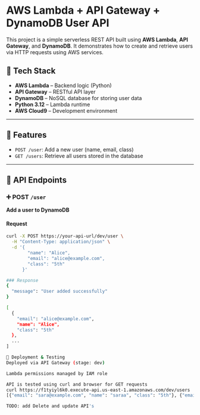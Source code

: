 # AWS Lambda + API Gateway + DynamoDB User API

This project is a simple serverless REST API built using **AWS Lambda**, **API Gateway**, and **DynamoDB**. It demonstrates how to create and retrieve users via HTTP requests using AWS services.

## 🧰 Tech Stack

- **AWS Lambda** – Backend logic (Python)
- **API Gateway** – RESTful API layer
- **DynamoDB** – NoSQL database for storing user data
- **Python 3.12** – Lambda runtime
- **AWS Cloud9** – Development environment

---

## 🚀 Features

- `POST /user`: Add a new user (name, email, class)
- `GET /users`: Retrieve all users stored in the database

---

## 📂 API Endpoints

### ➕ POST `/user`

**Add a user to DynamoDB**

#### Request
```bash
curl -X POST https://your-api-url/dev/user \
  -H "Content-Type: application/json" \
  -d '{
        "name": "Alice",
        "email": "alice@example.com",
        "class": "5th"
      }'

### Response
{
  "message": "User added successfully"
}

[
  {
    "email": "alice@example.com",
    "name": "Alice",
    "class": "5th"
  },
  ...
]

🧪 Deployment & Testing
Deployed via API Gateway (stage: dev)

Lambda permissions managed by IAM role

API is tested using curl and browser for GET requests
curl https://f1tyiyl6k0.execute-api.us-east-1.amazonaws.com/dev/users
[{"email": "sara@example.com", "name": "saraa", "class": "5th"}, {"email": "nadia@example.com", "name": "Nadia", "class": "5th"}]

TODO: add Delete and update API's
